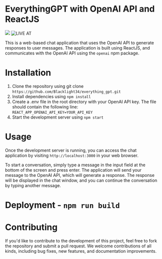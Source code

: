 # EverythingGPT with OpenAI API and ReactJS
![](https://imgtr.ee/images/2023/04/01/UmxvL.png)
![LIVE AT](https://black-rhino-382411.de.r.appspot.com/)

This is a web-based chat application that uses the OpenAI API to generate responses to user messages. The application is built using ReactJS, and communicates with the OpenAI API using the `openai` npm package.

# Installation
1. Clone the repository using git clone `https://github.com/Blacklight34/everything_gpt.git`
2. Install dependencies using `npm install`
3. Create a .env file in the root directory with your OpenAI API key. The file should contain the following line: `REACT_APP_OPENAI_API_KEY=YOUR_API_KEY`
4. Start the development server using `npm start`

# Usage

Once the development server is running, you can access the chat application by visiting `http://localhost:3000` in your web browser.

To start a conversation, simply type a message in the input field at the bottom of the screen and press enter. The application will send your message to the OpenAI API, which will generate a response. The response will be displayed in the chat window, and you can continue the conversation by typing another message.

# Deployment - `npm run build`

# Contributing
If you'd like to contribute to the development of this project, feel free to fork the repository and submit a pull request. We welcome contributions of all kinds, including bug fixes, new features, and documentation improvements.
